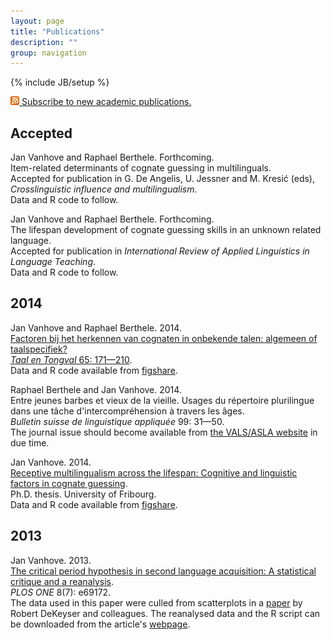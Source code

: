 ```yaml
---
layout: page
title: "Publications"
description: ""
group: navigation
---
```

{% include JB/setup %}

<p><a href="paperfeed.xml"><img src="/figs/feed.png" alt="Feed"/>&nbsp;Subscribe to new academic publications.</a></p>

## Accepted
				
Jan Vanhove and Raphael Berthele. Forthcoming.  
Item-related determinants of cognate guessing in multilinguals.  
Accepted for publication in G. De Angelis, U. Jessner and M. Kresić (eds), _Crosslinguistic influence and multilingualism_.  
Data and R code to follow.
				
Jan Vanhove and Raphael Berthele. Forthcoming.  
The lifespan development of cognate guessing skills in an unknown related language.  
Accepted for publication in _International Review of Applied Linguistics in Language Teaching_.  
Data and R code to follow.

				
## 2014
				
Jan Vanhove and Raphael Berthele. 2014.  
[Factoren bij het herkennen van cognaten in onbekende talen: algemeen of taalspecifiek?](http://homeweb.unifr.ch/VanhoveJ/Pub/papers/Cog4Talen/FactorenCognaatherkenning.pdf)  
[_Taal en Tongval_ 65: 171—210](http://dx.doi.org/10.5117/TET2013.2.VANH).  
Data and R code available from [figshare](http://dx.doi.org/10.6084/m9.figshare.1063422).
				
Raphael Berthele and Jan Vanhove. 2014.  
Entre jeunes barbes et vieux de la vieille. Usages du répertoire plurilingue dans une tâche d'intercompréhension à travers les âges.  
_Bulletin suisse de linguistique appliquée_ 99: 31—50.  
The journal issue should become available from [the VALS/ASLA website](http://www.vals-asla.ch/cms/fr/bulletin/erschienene_ausgaben.html) in due time.

Jan Vanhove. 2014.  
[Receptive multilingualism across the lifespan: Cognitive and linguistic factors in cognate guessing](http://ethesis.unifr.ch/theses/downloads.php?file=VanhoveJ.pdf).  
Ph.D. thesis. University of Fribourg.  
Data and R code available from [figshare](http://dx.doi.org/10.6084/m9.figshare.795286).

## 2013

Jan Vanhove. 2013.  
[The critical period hypothesis in second language acquisition: A statistical critique and a reanalysis](http://dx.doi.org/10.1371/journal.pone.0069172).  
_PLOS ONE_ 8(7): e69172.  
The data used in this paper were culled from scatterplots in a [paper](http://dx.doi.org/10.1017/S0142716410000056) by Robert DeKeyser and colleagues. The reanalysed data and the R script can be downloaded from the article's [webpage](http://dx.doi.org/10.1371/journal.pone.0069172).
